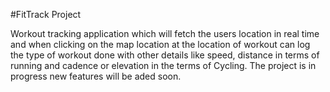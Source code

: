 #FitTrack Project

Workout tracking application which will fetch the users location in real time and when clicking on the map location at the location of workout can log the type of workout done with other details like speed, distance in terms of running and cadence or elevation in the terms of Cycling. The project is in progress new features will be aded soon. 